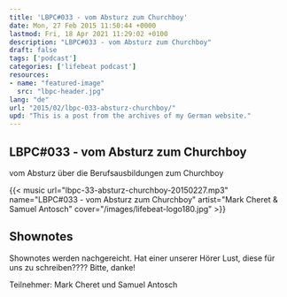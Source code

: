 ```yaml
---
title: 'LBPC#033 - vom Absturz zum Churchboy'
date: Mon, 27 Feb 2015 11:50:44 +0000
lastmod: Fri, 18 Apr 2021 11:29:02 +0100
description: "LBPC#033 - vom Absturz zum Churchboy"
draft: false
tags: ['podcast']
categories: ['lifebeat podcast']
resources:
- name: "featured-image"
  src: "lbpc-header.jpg"
lang: "de"
url: "2015/02/lbpc-033-absturz-churchboy/"
upd: "This is a post from the archives of my German website."
---
```


## LBPC#033 - vom Absturz zum Churchboy

vom Absturz über die Berufsausbildungen zum Churchboy

{{< music url="lbpc-33-absturz-churchboy-20150227.mp3" name="LBPC#033 - vom Absturz zum Churchboy" artist="Mark Cheret & Samuel Antosch" cover="/images/lifebeat-logo180.jpg" >}}

## Shownotes

Shownotes werden nachgereicht. Hat einer unserer Hörer Lust, diese für uns zu schreiben???? Bitte, danke!

Teilnehmer:
Mark Cheret und Samuel Antosch
